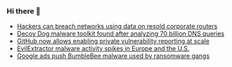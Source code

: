 ### Hi there 👋

<!--START_SECTION:feed-->
* [Hackers can breach networks using data on resold corporate routers](https://www.bleepingcomputer.com/news/security/hackers-can-breach-networks-using-data-on-resold-corporate-routers/)
* [Decoy Dog malware toolkit found after analyzing 70 billion DNS queries](https://www.bleepingcomputer.com/news/security/decoy-dog-malware-toolkit-found-after-analyzing-70-billion-dns-queries/)
* [GitHub now allows enabling private vulnerability reporting at scale](https://www.bleepingcomputer.com/news/security/github-now-allows-enabling-private-vulnerability-reporting-at-scale/)
* [EvilExtractor malware activity spikes in Europe and the U.S.](https://www.bleepingcomputer.com/news/security/evilextractor-malware-activity-spikes-in-europe-and-the-us/)
* [Google ads push BumbleBee malware used by ransomware gangs](https://www.bleepingcomputer.com/news/security/google-ads-push-bumblebee-malware-used-by-ransomware-gangs/)
<!--END_SECTION:feed-->

<!--
**frankenk/frankenk** is a ✨ _special_ ✨ repository because its `README.md` (this file) appears on your GitHub profile.

Here are some ideas to get you started:

- 🔭 I’m currently working on ...
- 🌱 I’m currently learning ...
- 👯 I’m looking to collaborate on ...
- 🤔 I’m looking for help with ...
- 💬 Ask me about ...
- 📫 How to reach me: ...
- 😄 Pronouns: ...
- ⚡ Fun fact: ...
-->



